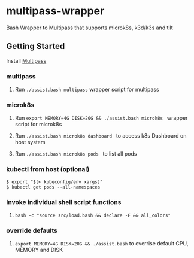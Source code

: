 # multipass-wrapper

Bash Wrapper to Multipass that supports microk8s, k3d/k3s and tilt

## Getting Started

Install [Multipass](https://multipass.run/install)

### multipass

1. Run `./assist.bash multipass` wrapper script for multipass

### microk8s

1. Run `export MEMORY=4G DISK=20G && ./assist.bash microk8s ` wrapper script for microk8s

1. Run `./assist.bash microk8s dashboard ` to access k8s Dashboard on host system

1. Run `./assist.bash microk8s pods ` to list all pods

### kubectl from host (optional)

```
$ export "$(< kubeconfig/env xargs)"
$ kubectl get pods --all-namespaces

```

### Invoke individual shell script functions

1. `bash -c "source src/load.bash && declare -F && all_colors"`

### override defaults

1. `export MEMORY=4G DISK=20G && ./assist.bash` to overrise default CPU, MEMORY and DISK
